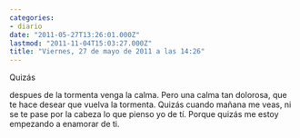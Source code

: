 ```yaml
---
categories:
- diario
date: "2011-05-27T13:26:01.000Z"
lastmod: "2011-11-04T15:03:27.000Z"
title: "Viernes, 27 de mayo de 2011 a las 14:26"
---
```


Quizás

despues de la tormenta venga la calma.
Pero una calma tan dolorosa, que te hace desear que vuelva la tormenta.
Quizás cuando mañana me veas, ni se te pase por la cabeza lo que pienso yo
de tí­.
Porque quizás me estoy empezando a enamorar de ti.